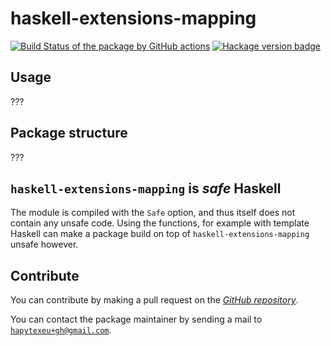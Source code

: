 # haskell-extensions-mapping
[![Build Status of the package by GitHub actions](https://github.com/hapytex/haskell-extensions-mapping/actions/workflows/build-ci.yml/badge.svg)](https://github.com/hapytex/haskell-extensions-mapping/actions/workflows/build-ci.yml)
[![Hackage version badge](https://img.shields.io/hackage/v/haskell-extensions-mapping.svg)](https://hackage.haskell.org/package/haskell-extensions-mapping)

## Usage

???

## Package structure

???

## `haskell-extensions-mapping` is *safe* Haskell

The module is compiled with the `Safe` option, and thus itself does not contain any unsafe code. Using the functions, for example with template Haskell can make a package build on top of `haskell-extensions-mapping` unsafe however.

## Contribute

You can contribute by making a pull request on the [*GitHub
repository*](https://github.com/hapytex/haskell-extensions-mapping).

You can contact the package maintainer by sending a mail to
[`hapytexeu+gh@gmail.com`](mailto:hapytexeu+gh@gmail.com).

